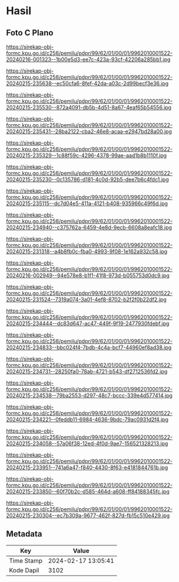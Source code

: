 # Hasil

## Foto C Plano

https://sirekap-obj-formc.kpu.go.id/c256/pemilu/pdpr/99/62/01/00/01/9962010001522-20240216-001323--1b00e5d3-ee7c-423a-93cf-42206a285bb1.jpg

https://sirekap-obj-formc.kpu.go.id/c256/pemilu/pdpr/99/62/01/00/01/9962010001522-20240215-235638--ec50cfa6-8fef-42da-a03c-2d99becf3e36.jpg

https://sirekap-obj-formc.kpu.go.id/c256/pemilu/pdpr/99/62/01/00/01/9962010001522-20240215-235530--872a4091-db5b-4d51-8a67-4eaf65b54556.jpg

https://sirekap-obj-formc.kpu.go.id/c256/pemilu/pdpr/99/62/01/00/01/9962010001522-20240215-235431--28ba2122-cba2-46e8-acaa-e2947bd28a00.jpg

https://sirekap-obj-formc.kpu.go.id/c256/pemilu/pdpr/99/62/01/00/01/9962010001522-20240215-235329--1c88f59c-4296-4378-99ae-aad1b8b1110f.jpg

https://sirekap-obj-formc.kpu.go.id/c256/pemilu/pdpr/99/62/01/00/01/9962010001522-20240215-235230--0c135786-d181-4c0d-92b5-dee7b6c4fdc1.jpg

https://sirekap-obj-formc.kpu.go.id/c256/pemilu/pdpr/99/62/01/00/01/9962010001522-20240215-235115--dc7d04e5-411a-4121-b408-935966c49f6d.jpg

https://sirekap-obj-formc.kpu.go.id/c256/pemilu/pdpr/99/62/01/00/01/9962010001522-20240215-234940--c375762a-6459-4e8d-9ecb-6608a8eafc18.jpg

https://sirekap-obj-formc.kpu.go.id/c256/pemilu/pdpr/99/62/01/00/01/9962010001522-20240215-231318--a4b8fb0c-fba0-4993-9f08-1e162a932c58.jpg

https://sirekap-obj-formc.kpu.go.id/c256/pemilu/pdpr/99/62/01/00/01/9962010001522-20240216-002949--94e578e8-b1f1-41f8-973d-b055753d0dc9.jpg

https://sirekap-obj-formc.kpu.go.id/c256/pemilu/pdpr/99/62/01/00/01/9962010001522-20240215-231524--7319a074-3a01-4ef8-8702-b2f2f0b22df2.jpg

https://sirekap-obj-formc.kpu.go.id/c256/pemilu/pdpr/99/62/01/00/01/9962010001522-20240215-234444--dc83d647-ac47-449f-9f19-2477930fdebf.jpg

https://sirekap-obj-formc.kpu.go.id/c256/pemilu/pdpr/99/62/01/00/01/9962010001522-20240215-234833--bbc024f4-7bdb-4c4a-bcf7-44960ef8ad38.jpg

https://sirekap-obj-formc.kpu.go.id/c256/pemilu/pdpr/99/62/01/00/01/9962010001522-20240215-234731--28250fa0-78ab-4721-b543-df2712536fd2.jpg

https://sirekap-obj-formc.kpu.go.id/c256/pemilu/pdpr/99/62/01/00/01/9962010001522-20240215-234538--79ba2553-d297-48c7-bccc-339e4d577414.jpg

https://sirekap-obj-formc.kpu.go.id/c256/pemilu/pdpr/99/62/01/00/01/9962010001522-20240215-234221--0feddb11-6984-4636-9bdc-79ac0931d2f4.jpg

https://sirekap-obj-formc.kpu.go.id/c256/pemilu/pdpr/99/62/01/00/01/9962010001522-20240215-234058--57a06f38-12ed-4f0d-9ae7-156521328213.jpg

https://sirekap-obj-formc.kpu.go.id/c256/pemilu/pdpr/99/62/01/00/01/9962010001522-20240215-233951--741a6a47-f840-4430-8f63-e4181844761b.jpg

https://sirekap-obj-formc.kpu.go.id/c256/pemilu/pdpr/99/62/01/00/01/9962010001522-20240215-233850--60f70b2c-d585-464d-a608-ff84188345fc.jpg

https://sirekap-obj-formc.kpu.go.id/c256/pemilu/pdpr/99/62/01/00/01/9962010001522-20240215-230304--ec7b309a-9677-462f-827d-fb15c510e429.jpg


## Metadata

| Key        | Value               |
| ---------- | ------------------- |
| Time Stamp | 2024-02-17 13:05:41 |
| Kode Dapil | 3102                |




